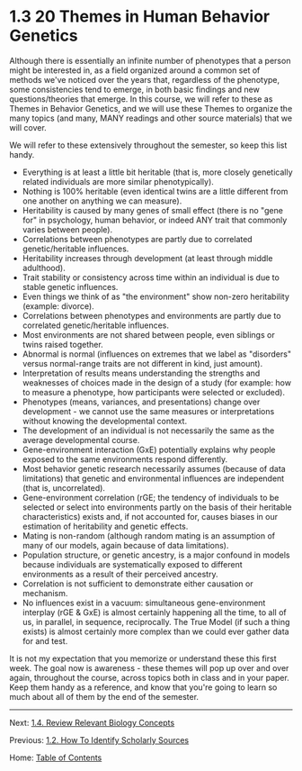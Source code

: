 # 1.3 20 Themes in Human Behavior Genetics

Although there is essentially an infinite number of phenotypes that a person might be interested in, as a field organized around a common set of methods we've noticed over the years that, regardless of the phenotype, some consistencies tend to emerge, in both basic findings and new questions/theories that emerge. In this course, we will refer to these as Themes in Behavior Genetics, and we will use these Themes to organize the many topics (and many, MANY readings and other source materials) that we will cover.

We will refer to these extensively throughout the semester, so keep this list handy.

- Everything is at least a little bit heritable (that is, more closely genetically related individuals are more similar phenotypically).
- Nothing is 100% heritable (even identical twins are a little different from one another on anything we can measure).
- Heritability is caused by many genes of small effect (there is no "gene for" in psychology, human behavior, or indeed ANY trait that commonly varies between people).
- Correlations between phenotypes are partly due to correlated genetic/heritable influences.
- Heritability increases through development (at least through middle adulthood).
- Trait stability or consistency across time within an individual is due to stable genetic influences.
- Even things we think of as "the environment" show non-zero heritability (example: divorce).
- Correlations between phenotypes and environments are partly due to correlated genetic/heritable influences.
- Most environments are not shared between people, even siblings or twins raised together.
- Abnormal is normal (influences on extremes that we label as "disorders" versus normal-range traits are not different in kind, just amount).
- Interpretation of results means understanding the strengths and weaknesses of choices made in the design of a study (for example: how to measure a phenotype, how participants were selected or excluded). 
- Phenotypes (means, variances, and presentations) change over development - we cannot use the same measures or interpretations without knowing the developmental context.
- The development of an individual is not necessarily the same as the average developmental course.
- Gene-environment interaction (GxE) potentially explains why people exposed to the same environments respond differently.
- Most behavior genetic research necessarily assumes  (because of data limitations) that genetic and environmental influences are independent (that is, uncorrelated).
- Gene-environment correlation (rGE; the tendency of individuals to be selected or select into environments partly on the basis of their heritable characteristics) exists and, if not accounted for, causes biases in our estimation of heritability and genetic effects.
- Mating is non-random (although random mating is an assumption of many of our models, again because of data limitations).
- Population structure, or genetic ancestry, is a major confound in models because individuals are systematically exposed to different environments as a result of their perceived ancestry.
- Correlation is not sufficient to demonstrate either causation or mechanism.
- No influences exist in a vacuum: simultaneous gene-environment interplay (rGE & GxE) is almost certainly happening all the time, to all of us, in parallel, in sequence, reciprocally. The True Model (if such a thing exists) is almost certainly more complex than we could ever gather data for and test.

It is not my expectation that you memorize or understand these this first week. The goal now is awareness - these themes will pop up over and over again, throughout the course, across topics both in class and in your paper. Keep them handy as a reference, and know that you're going to learn so much about all of them by the end of the semester.

-------

Next: [1.4. Review Relevant Biology Concepts](1.4_review_relevant_biology_concepts.md)

Previous: [1.2. How To Identify Scholarly Sources](1.2_identify_scholarly_sources.md)

Home: [Table of Contents](../index.md)
